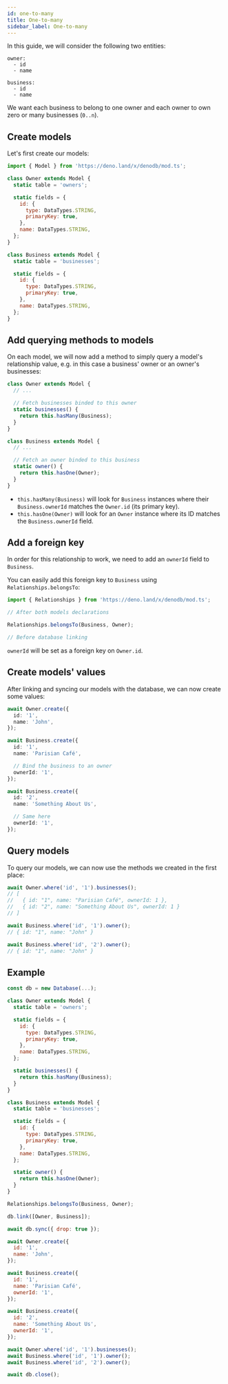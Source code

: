 ```yaml
---
id: one-to-many
title: One-to-many
sidebar_label: One-to-many
---
```


In this guide, we will consider the following two entities:

```
owner:
  - id
  - name

business:
  - id
  - name
```

We want each business to belong to one owner and each owner to own zero or many businesses (`0..n`).

## Create models

Let's first create our models:

```javascript
import { Model } from 'https://deno.land/x/denodb/mod.ts';

class Owner extends Model {
  static table = 'owners';

  static fields = {
    id: {
      type: DataTypes.STRING,
      primaryKey: true,
    },
    name: DataTypes.STRING,
  };
}

class Business extends Model {
  static table = 'businesses';

  static fields = {
    id: {
      type: DataTypes.STRING,
      primaryKey: true,
    },
    name: DataTypes.STRING,
  };
}
```

## Add querying methods to models

On each model, we will now add a method to simply query a model's relationship value, e.g. in this case a business' owner or an owner's businesses:

```typescript
class Owner extends Model {
  // ...

  // Fetch businesses binded to this owner
  static businesses() {
    return this.hasMany(Business);
  }
}

class Business extends Model {
  // ...

  // Fetch an owner binded to this business
  static owner() {
    return this.hasOne(Owner);
  }
}
```

- `this.hasMany(Business)` will look for `Business` instances where their `Business.ownerId` matches the `Owner.id` (its primary key).
- `this.hasOne(Owner)` will look for an `Owner` instance where its ID matches the `Business.ownerId` field.

## Add a foreign key

In order for this relationship to work, we need to add an `ownerId` field to `Business`.

You can easily add this foreign key to `Business` using `Relationships.belongsTo`:

```typescript
import { Relationships } from 'https://deno.land/x/denodb/mod.ts';

// After both models declarations

Relationships.belongsTo(Business, Owner);

// Before database linking
```

`ownerId` will be set as a foreign key on `Owner.id`.

## Create models' values

After linking and syncing our models with the database, we can now create some values:

```typescript
await Owner.create({
  id: '1',
  name: 'John',
});

await Business.create({
  id: '1',
  name: 'Parisian Café',

  // Bind the business to an owner
  ownerId: '1',
});

await Business.create({
  id: '2',
  name: 'Something About Us',

  // Same here
  ownerId: '1',
});
```

## Query models

To query our models, we can now use the methods we created in the first place:

```typescript
await Owner.where('id', '1').businesses();
// [
//   { id: "1", name: "Parisian Café", ownerId: 1 },
//   { id: "2", name: "Something About Us", ownerId: 1 }
// ]

await Business.where('id', '1').owner();
// { id: "1", name: "John" }

await Business.where('id', '2').owner();
// { id: "1", name: "John" }
```

## Example

```javascript
const db = new Database(...);

class Owner extends Model {
  static table = 'owners';

  static fields = {
    id: {
      type: DataTypes.STRING,
      primaryKey: true,
    },
    name: DataTypes.STRING,
  };

  static businesses() {
    return this.hasMany(Business);
  }
}

class Business extends Model {
  static table = 'businesses';

  static fields = {
    id: {
      type: DataTypes.STRING,
      primaryKey: true,
    },
    name: DataTypes.STRING,
  };

  static owner() {
    return this.hasOne(Owner);
  }
}

Relationships.belongsTo(Business, Owner);

db.link([Owner, Business]);

await db.sync({ drop: true });

await Owner.create({
  id: '1',
  name: 'John',
});

await Business.create({
  id: '1',
  name: 'Parisian Café',
  ownerId: '1',
});

await Business.create({
  id: '2',
  name: 'Something About Us',
  ownerId: '1',
});

await Owner.where('id', '1').businesses();
await Business.where('id', '1').owner();
await Business.where('id', '2').owner();

await db.close();
```
